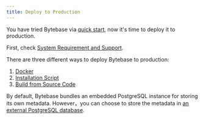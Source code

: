 ```yaml
---
title: Deploy to Production
---
```


You have tried Bytebase via [quick start](../quick-start), now it's time to deploy it to production.

First, check [System Requirement and Support](/docs/faq#system-requirements-and-supported-versions).

There are three different ways to deploy Bytebase to production:

1. [Docker](deploy-with-docker)
2. [Installation Script](installation-script)
3. [Build from Source Code](build-from-source-code)

By default, Bytebase bundles an embedded PostgreSQL instance for storing its own metadata. However，you can choose to store the metadata in [an external PostgreSQL database](/docs/get-started/install/external-postgres).

